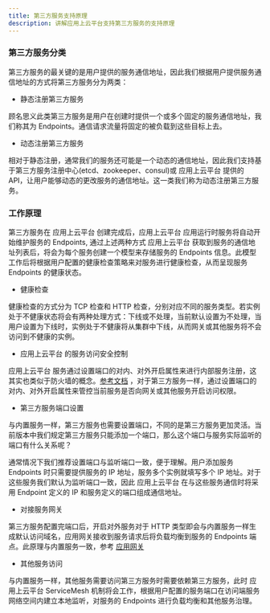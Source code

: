 ```yaml
---
title: 第三方服务支持原理
description: 讲解应用上云平台支持第三方服务的支持原理
---
```


### 第三方服务分类

第三方服务的最关键的是用户提供的服务通信地址，因此我们根据用户提供服务通信地址的方式将第三方服务分为两类：

- 静态注册第三方服务

顾名思义此类第三方服务是用户在创建时提供一个或多个固定的服务通信地址，我们称其为 Endpoints。通信请求流量将固定的被负载到这些目标上去。

- 动态注册第三方服务

相对于静态注册，通常我们的服务还可能是一个动态的通信地址，因此我们支持基于第三方服务注册中心(etcd、zookeeper、consul)或 应用上云平台 提供的 API，让用户能够动态的更改服务的通信地址。这一类我们称为动态注册第三方服务。

### 工作原理

第三方服务在 应用上云平台 创建完成后，应用上云平台 应用运行时服务将自动开始维护服务的 Endpoints, 通过上述两种方式 应用上云平台 获取到服务的通信地址列表后，将会为每个服务创建一个模型来存储服务的 Endpoints 信息。此模型工作后将根据用户配置的健康检查策略来对服务进行健康检查，从而呈现服务 Endpoints 的健康状态。

- 健康检查

健康检查的方式分为 TCP 检查和 HTTP 检查，分别对应不同的服务类型。若实例处于不健康状态将会有两种处理方式：下线或不处理，当前默认设置为不处理，当用户设置为下线时，实例处于不健康将从集群中下线，从而网关或其他服务将不会访问到不健康的实例。

- 应用上云平台 的服务访问安全控制

应用上云平台 服务通过设置端口的对内、对外开启属性来进行内部服务注册，这其实也类似于防火墙的概念。[参考文档](/use-manual/component-manage/service-port-domain/#端口访问控制) ，对于第三方服务一样，通过设置端口的对内、对外开启属性来管控当前服务是否向网关或其他服务开启访问权限。

- 第三方服务端口设置

与内置服务一样，第三方服务也需要设置端口，不同的是第三方服务更加灵活。当前版本中我们规定第三方服务只能添加一个端口，那么这个端口与服务实际监听的端口有什么关系呢？

通常情况下我们推荐设置端口与监听端口一致，便于理解。用户添加服务 Endpoints 时只需要提供服务的 IP 地址，服务多个实例就填写多个 IP 地址。对于这些服务我们默认为监听端口一致，因此 应用上云平台 在与这些服务通信时将采用 Endpoint 定义的 IP 和服务定义的端口组成通信地址。

- 对接服务网关

第三方服务配置完端口后，开启对外服务对于 HTTP 类型即会与内置服务一样生成默认访问域名，应用网关接收到服务请求后将负载均衡到服务的 Endpoints 端点。此原理与内置服务一致，参考 [应用网关](/use-manual/team-manage/gateway/rules/domain)

- 其他服务访问

与内置服务一样，其他服务需要访问第三方服务时需要依赖第三方服务，此时 应用上云平台 ServiceMesh 机制将会工作，根据用户配置的服务端口在访问端服务网络空间内建立本地监听，对服务的 Endpoints 进行负载均衡和其他服务治理。
